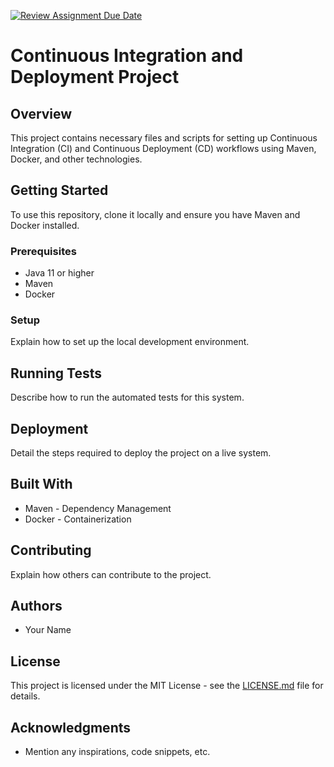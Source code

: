 [![Review Assignment Due Date](https://classroom.github.com/assets/deadline-readme-button-24ddc0f5d75046c5622901739e7c5dd533143b0c8e959d652212380cedb1ea36.svg)](https://classroom.github.com/a/jwssRZI4)
# Continuous Integration and Deployment Project

## Overview
This project contains necessary files and scripts for setting up Continuous Integration (CI) and Continuous Deployment (CD) workflows using Maven, Docker, and other technologies.

## Getting Started
To use this repository, clone it locally and ensure you have Maven and Docker installed.

### Prerequisites
- Java 11 or higher
- Maven
- Docker

### Setup
Explain how to set up the local development environment.

## Running Tests
Describe how to run the automated tests for this system.

## Deployment
Detail the steps required to deploy the project on a live system.

## Built With
- Maven - Dependency Management
- Docker - Containerization

## Contributing
Explain how others can contribute to the project.

## Authors
- Your Name

## License
This project is licensed under the MIT License - see the [LICENSE.md](LICENSE) file for details.

## Acknowledgments
- Mention any inspirations, code snippets, etc.
